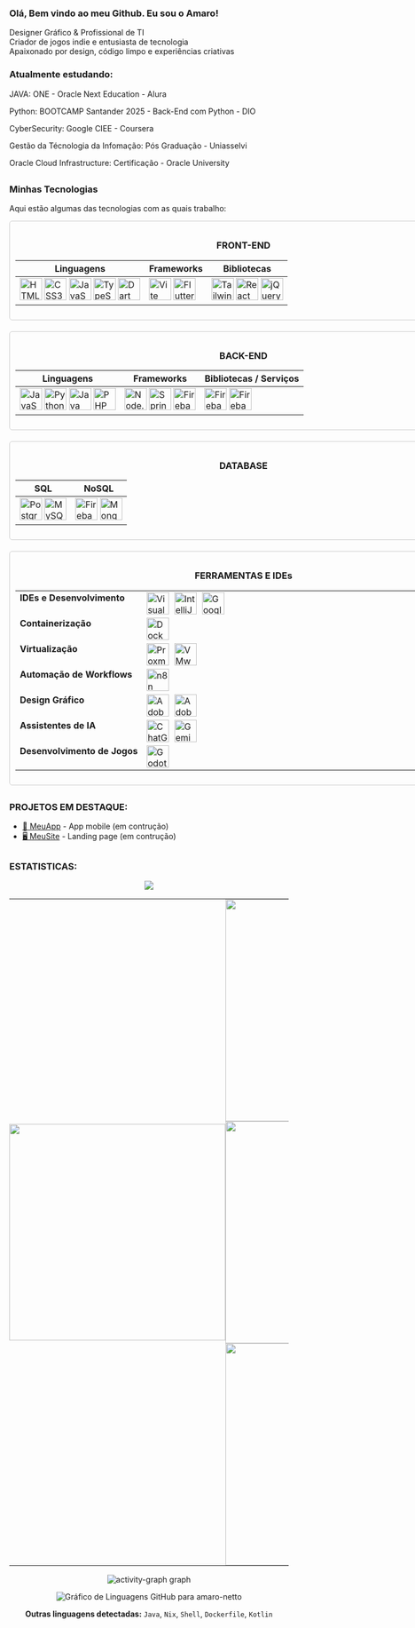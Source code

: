 ### Olá, Bem vindo ao meu Github. Eu sou o Amaro!

Designer Gráfico & Profissional de TI  
Criador de jogos indie e entusiasta de tecnologia  
Apaixonado por design, código limpo e experiências criativas

### Atualmente estudando:

JAVA: ONE - Oracle Next Education - Alura

Python: BOOTCAMP Santander 2025 - Back-End com Python - DIO

CyberSecurity: Google CIEE - Coursera

Gestão da Técnologia da Infomação: Pós Graduação - Uniasselvi

Oracle Cloud Infrastructure: Certificação - Oracle University 

##

### Minhas Tecnologias
Aqui estão algumas das tecnologias com as quais trabalho:

<div align="center" style="border: 1px solid #ccc; padding: 10px; border-radius: 5px; width: 845px; box-sizing: border-box;">
  <h3>FRONT-END</h3>
  <table style="table-layout: fixed; width: 100%;">
    <thead>
      <tr>
        <th>Linguagens</th>
        <th>Frameworks</th>
        <th>Bibliotecas</th>
      </tr>
    </thead>
    <tbody>
      <tr>
        <td>
          <img src="https://skillicons.dev/icons?i=html" alt="HTML5" title="HTML5" width="40" height="40">
          <img src="https://skillicons.dev/icons?i=css" alt="CSS3" title="CSS3" width="40" height="40">
          <img src="https://skillicons.dev/icons?i=js" alt="JavaScript" title="JavaScript" width="40" height="40">
          <img src="https://skillicons.dev/icons?i=ts" alt="TypeScript" title="TypeScript" width="40" height="40">
          <img src="https://skillicons.dev/icons?i=dart" alt="Dart" title="Dart" width="40" height="40">
        </td>
        <td>
          <img src="https://skillicons.dev/icons?i=vite" alt="Vite" title="Vite" width="40" height="40">
          <img src="https://skillicons.dev/icons?i=flutter" alt="Flutter" title="Flutter" width="40" height="40">
        </td>
        <td>
          <img src="https://skillicons.dev/icons?i=tailwind" alt="Tailwind CSS" title="Tailwind CSS" width="40" height="40">
          <img src="https://skillicons.dev/icons?i=react" alt="React" title="React" width="40" height="40">
          <img src="https://skillicons.dev/icons?i=jquery" alt="jQuery" title="jQuery" width="40" height="40">
        </td>
      </tr>
    </tbody>
  </table>
</div>

<div align="center" style="border: 1px solid #ccc; padding: 10px; border-radius: 5px; width: 845px; box-sizing: border-box; margin-top: 20px;">
  <h3>BACK-END</h3>
  <table style="table-layout: fixed; width: 100%;">
    <thead>
      <tr>
        <th>Linguagens</th>
        <th>Frameworks</th>
        <th>Bibliotecas / Serviços</th>
      </tr>
    </thead>
    <tbody>
      <tr>
        <td>
          <img src="https://skillicons.dev/icons?i=js" alt="JavaScript" title="JavaScript" width="40" height="40">
          <img src="https://skillicons.dev/icons?i=py" alt="Python" title="Python" width="40" height="40">
          <img src="https://skillicons.dev/icons?i=java" alt="Java" title="Java" width="40" height="40">
          <img src="https://skillicons.dev/icons?i=php" alt="PHP" title="PHP" width="40" height="40">
        </td>
        <td>
          <img src="https://skillicons.dev/icons?i=nodejs" alt="Node.js" title="Node.js" width="40" height="40">
          <img src="https://skillicons.dev/icons?i=spring" alt="Spring Boot" title="Spring Boot" width="40" height="40">
          <img src="https://cdn.jsdelivr.net/gh/devicons/devicon/icons/firebase/firebase-plain.svg" alt="Firebase (BaaS)" title="Firebase (BaaS)" width="40" height="40">
        </td>
        <td>
          <img src="https://cdn.jsdelivr.net/gh/devicons/devicon/icons/firebase/firebase-plain.svg" alt="Firebase Auth" title="Firebase Auth" width="40" height="40">
          <img src="https://cdn.jsdelivr.net/gh/devicons/devicon/icons/firebase/firebase-plain.svg" alt="Firebase Realtime Database" title="Firebase Realtime Database" width="40" height="40">
        </td>
      </tr>
    </tbody>
  </table>
</div>

<div align="center" style="border: 1px solid #ccc; padding: 10px; border-radius: 5px; width: 845px; box-sizing: border-box; margin-top: 20px;">
  <h3>DATABASE</h3>
  <table style="table-layout: fixed; width: 100%;">
    <thead>
      <tr>
        <th>SQL</th>
        <th>NoSQL</th>
      </tr>
    </thead>
    <tbody>
      <tr>
        <td>
          <img src="https://skillicons.dev/icons?i=postgres" alt="PostgreSQL" title="PostgreSQL" width="40" height="40">
          <img src="https://skillicons.dev/icons?i=mysql" alt="MySQL" title="MySQL" width="40" height="40">
        </td>
        <td>
          <img src="https://skillicons.dev/icons?i=firebase" alt="Firebase Realtime Database" title="Firebase Realtime Database" width="40" height="40">
          <img src="https://skillicons.dev/icons?i=mongodb" alt="MongoDB" title="MongoDB" width="40" height="40">
        </td>
      </tr>
    </tbody>
  </table>
</div>


<div align="center" style="border: 1px solid #ccc; padding: 10px; border-radius: 5px; width: 845px; box-sizing: border-box; margin-top: 20px;">
  <h3>FERRAMENTAS E IDEs</h3>
  <table style="table-layout: fixed; width: 100%;">
    <tbody>
      <tr>
        <td style="font-weight: bold; text-align: left; vertical-align: top; width: 30%;">IDEs e Desenvolvimento</td>
        <td style="display: flex; flex-wrap: wrap; justify-content: flex-start; align-items: center; gap: 10px; width: 70%;">
          <img src="https://cdn.jsdelivr.net/gh/devicons/devicon/icons/vscode/vscode-original.svg" alt="Visual Studio Code" title="Visual Studio Code" width="40" height="40">
          <img src="https://cdn.jsdelivr.net/gh/devicons/devicon/icons/intellij/intellij-original.svg" alt="IntelliJ IDEA" title="IntelliJ IDEA" width="40" height="40">
          <img src="https://avatars.githubusercontent.com/u/33467679?s=200&v=4" alt="Google Colaboratory" title="Google Colaboratory" width="40" height="40">   
        </td>
      </tr>
      <tr>
        <td style="font-weight: bold; text-align: left; vertical-align: top;">Containerização</td>
        <td style="display: flex; flex-wrap: wrap; justify-content: flex-start; align-items: center; gap: 10px;">
          <img src="https://cdn.jsdelivr.net/gh/devicons/devicon/icons/docker/docker-original.svg" alt="Docker" title="Docker" width="40" height="40">
        </td>
      </tr>
      <tr>
        <td style="font-weight: bold; text-align: left; vertical-align: top;">Virtualização</td>
        <td style="display: flex; flex-wrap: wrap; justify-content: flex-start; align-items: center; gap: 10px;">
          <img src="https://img.icons8.com/?size=100&id=53iFar0HpEW9&format=png&color=000000" alt="Proxmox" title="Proxmox" width="40" height="40">
          <img src="https://dt-cdn.net/hub/logos/vcenter-server.png" alt="VMware / VMware ESXi" title="VMware / VMware ESXi" width="40" height="40">
        </td>
      </tr>
      <tr>
        <td style="font-weight: bold; text-align: left; vertical-align: top;">Automação de Workflows</td>
        <td style="display: flex; flex-wrap: wrap; justify-content: flex-start; align-items: center; gap: 10px;">
          <img src="https://registry.npmmirror.com/@lobehub/icons-static-png/latest/files/dark/n8n-color.png" alt="n8n" title="n8n (automação de workflows)" width="40" height="40">
        </td>
      </tr>
      <tr>
        <td style="font-weight: bold; text-align: left; vertical-align: top;">Design Gráfico</td>
        <td style="display: flex; flex-wrap: wrap; justify-content: flex-start; align-items: center; gap: 10px;">
          <img src="https://cdn.jsdelivr.net/gh/devicons/devicon/icons/photoshop/photoshop-plain.svg" alt="Adobe Photoshop" title="Adobe Photoshop" width="40" height="40">
          <img src="https://cdn.jsdelivr.net/gh/devicons/devicon/icons/illustrator/illustrator-plain.svg" alt="Adobe Illustrator" title="Adobe Illustrator" width="40" height="40">
        </td>
      </tr>
      <tr>
        <td style="font-weight: bold; text-align: left; vertical-align: top;">Assistentes de IA</td>
        <td style="display: flex; flex-wrap: wrap; justify-content: flex-start; align-items: center; gap: 10px;">
          <img src="https://upload.wikimedia.org/wikipedia/commons/0/04/ChatGPT_logo.svg" alt="ChatGPT" title="ChatGPT" width="40" height="40">
          <img src="https://static.vecteezy.com/system/resources/previews/055/687/055/non_2x/rectangle-gemini-google-icon-symbol-logo-free-png.png" alt="Gemini" title="Gemini" width="40" height="40">
        </td>
      </tr>
      <tr>
        <td style="font-weight: bold; text-align: left; vertical-align: top;">Desenvolvimento de Jogos</td>
        <td style="display: flex; flex-wrap: wrap; justify-content: flex-start; align-items: center; gap: 10px;">
          <img src="https://cdn.jsdelivr.net/gh/devicons/devicon/icons/godot/godot-original.svg" alt="Godot" title="Godot" width="40" height="40">
        </td>
      </tr>
    </tbody>
  </table>
</div>

## 
### PROJETOS EM DESTAQUE:

- [📱 MeuApp](https://github.com/usuario/) - App mobile (em contrução)
- [🖥️ MeuSite](https://github.com/amaro-netto/) - Landing page (em contrução)

##

### ESTATISTICAS:

<p align="center">
  <a href="https://github.com/ryo-ma/github-profile-trophy" title="repositório de troféus">
    <img src="https://github-profile-trophy.vercel.app/?username=amaro-netto&column=8&theme=darkhub&no-frame=true&no-bg=true&rank=,-?&row=2"/>
  </a>
</p>

<div align="center">
  <table style="border-collapse: collapse; border: none;">
    <tr align="center">
      <td align="center" rowspan="0" style="padding: 0;">
        <img width="390em" src="https://github-readme-stats.vercel.app/api/top-langs/?username=amaro-netto&theme=dark&layout=pie&hide_border=true&v=3&langs_count=20&v=1"/>
      <td align="left" style="padding: 0;" width="430em">
      <img width="400em" src="https://github-readme-streak-stats-eight.vercel.app?user=amaro-netto&theme=dark&hide_border=true&locale=pt_BR&date_format=j%2Fn%5B%2FY%5D&v=1"/>
<img width="400em" src="https://github-readme-stats.vercel.app/api?username=amaro-netto&show_icons=true&theme=dark&include_all_commits=true&hide_border=true&v=1&rank_icon=github"/>
        <img width="400em" src="https://github-readme-stats.vercel.app/api/wakatime?username=amaronetto&layout=compact&theme=dark&hide_border=true"/>
  </table>
</div>

<div align="center">
<img src="https://github-readme-activity-graph.vercel.app/graph?username=amaro-netto&theme=github-dark&area=true&hide_border=true&hide_title=true" alt="activity-graph graph"/>
</div>

<div align="center">
  
![Gráfico de Linguagens GitHub para amaro-netto](https://grafdev.vercel.app/api/generate-chart?username=amaro-netto&lineColor=ffffff&fillColor=00b3ff&pointColor=1100ff&textColor=ffffff&gridColor=007BFF&angleLineColor=007bff)

**Outras linguagens detectadas:** `Java`, `Nix`, `Shell`, `Dockerfile`, `Kotlin`
</div>

